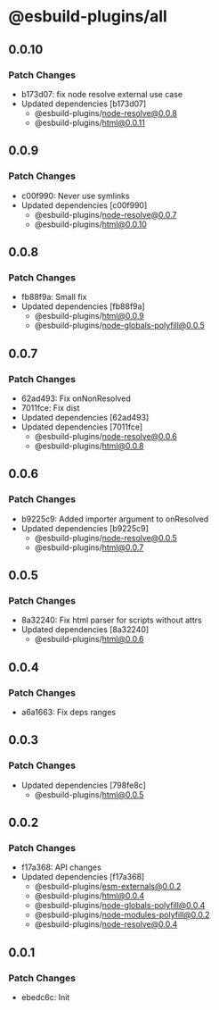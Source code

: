 # @esbuild-plugins/all

## 0.0.10

### Patch Changes

-   b173d07: fix node resolve external use case
-   Updated dependencies [b173d07]
    -   @esbuild-plugins/node-resolve@0.0.8
    -   @esbuild-plugins/html@0.0.11

## 0.0.9

### Patch Changes

-   c00f990: Never use symlinks
-   Updated dependencies [c00f990]
    -   @esbuild-plugins/node-resolve@0.0.7
    -   @esbuild-plugins/html@0.0.10

## 0.0.8

### Patch Changes

-   fb88f9a: Small fix
-   Updated dependencies [fb88f9a]
    -   @esbuild-plugins/html@0.0.9
    -   @esbuild-plugins/node-globals-polyfill@0.0.5

## 0.0.7

### Patch Changes

-   62ad493: Fix onNonResolved
-   7011fce: Fix dist
-   Updated dependencies [62ad493]
-   Updated dependencies [7011fce]
    -   @esbuild-plugins/node-resolve@0.0.6
    -   @esbuild-plugins/html@0.0.8

## 0.0.6

### Patch Changes

-   b9225c9: Added importer argument to onResolved
-   Updated dependencies [b9225c9]
    -   @esbuild-plugins/node-resolve@0.0.5
    -   @esbuild-plugins/html@0.0.7

## 0.0.5

### Patch Changes

-   8a32240: Fix html parser for scripts without attrs
-   Updated dependencies [8a32240]
    -   @esbuild-plugins/html@0.0.6

## 0.0.4

### Patch Changes

-   a6a1663: Fix deps ranges

## 0.0.3

### Patch Changes

-   Updated dependencies [798fe8c]
    -   @esbuild-plugins/html@0.0.5

## 0.0.2

### Patch Changes

-   f17a368: API changes
-   Updated dependencies [f17a368]
    -   @esbuild-plugins/esm-externals@0.0.2
    -   @esbuild-plugins/html@0.0.4
    -   @esbuild-plugins/node-globals-polyfill@0.0.4
    -   @esbuild-plugins/node-modules-polyfill@0.0.2
    -   @esbuild-plugins/node-resolve@0.0.4

## 0.0.1

### Patch Changes

-   ebedc6c: Init
